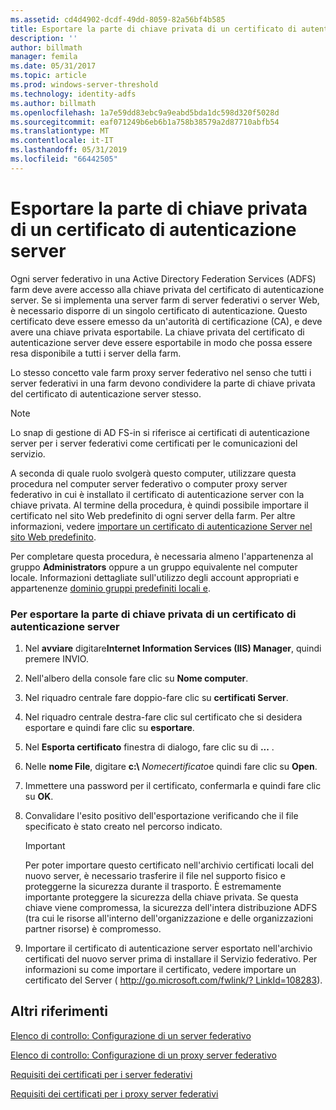 ```yaml
---
ms.assetid: cd4d4902-dcdf-49dd-8059-82a56bf4b585
title: Esportare la parte di chiave privata di un certificato di autenticazione server
description: ''
author: billmath
manager: femila
ms.date: 05/31/2017
ms.topic: article
ms.prod: windows-server-threshold
ms.technology: identity-adfs
ms.author: billmath
ms.openlocfilehash: 1a7e59dd83ebc9a9eabd5bda1dc598d320f5028d
ms.sourcegitcommit: eaf071249b6eb6b1a758b38579a2d87710abfb54
ms.translationtype: MT
ms.contentlocale: it-IT
ms.lasthandoff: 05/31/2019
ms.locfileid: "66442505"
---
```

# <a name="export-the-private-key-portion-of-a-server-authentication-certificate"></a>Esportare la parte di chiave privata di un certificato di autenticazione server

Ogni server federativo in una Active Directory Federation Services \(ADFS\) farm deve avere accesso alla chiave privata del certificato di autenticazione server. Se si implementa una server farm di server federativi o server Web, è necessario disporre di un singolo certificato di autenticazione. Questo certificato deve essere emesso da un'autorità di certificazione \(CA\), e deve avere una chiave privata esportabile. La chiave privata del certificato di autenticazione server deve essere esportabile in modo che possa essere resa disponibile a tutti i server della farm.  
  
Lo stesso concetto vale farm proxy server federativo nel senso che tutti i server federativi in una farm devono condividere la parte di chiave privata del certificato di autenticazione server stesso.  
  
> [!NOTE]  
> Lo snap di gestione di AD FS\-in si riferisce ai certificati di autenticazione server per i server federativi come certificati per le comunicazioni del servizio.  
  
A seconda di quale ruolo svolgerà questo computer, utilizzare questa procedura nel computer server federativo o computer proxy server federativo in cui è installato il certificato di autenticazione server con la chiave privata. Al termine della procedura, è quindi possibile importare il certificato nel sito Web predefinito di ogni server della farm. Per altre informazioni, vedere [importare un certificato di autenticazione Server nel sito Web predefinito](Import-a-Server-Authentication-Certificate-to-the-Default-Web-Site.md).  
  
Per completare questa procedura, è necessaria almeno l'appartenenza al gruppo **Administrators** oppure a un gruppo equivalente nel computer locale.  Informazioni dettagliate sull'utilizzo degli account appropriati e appartenenze [dominio gruppi predefiniti locali e](https://go.microsoft.com/fwlink/?LinkId=83477).   
  
### <a name="to-export-the-private-key-portion-of-a-server-authentication-certificate"></a>Per esportare la parte di chiave privata di un certificato di autenticazione server  
  
1. Nel **avviare** digitare**Internet Information Services \(IIS\) Manager**, quindi premere INVIO.  
  
2. Nell'albero della console fare clic su **Nome computer**.  
  
3. Nel riquadro centrale fare doppio\-fare clic su **certificati Server**.  
  
4. Nel riquadro centrale destra\-fare clic sul certificato che si desidera esportare e quindi fare clic su **esportare**.  
  
5. Nel **Esporta certificato** finestra di dialogo, fare clic su di **...** .  
  
6. Nelle **nome File**, digitare **c:\\** <em>Nomecertificato</em>e quindi fare clic su **Open**.  
  
7. Immettere una password per il certificato, confermarla e quindi fare clic su **OK**.  
  
8. Convalidare l'esito positivo dell'esportazione verificando che il file specificato è stato creato nel percorso indicato.  
  
   > [!IMPORTANT]  
   > Per poter importare questo certificato nell'archivio certificati locali del nuovo server, è necessario trasferire il file nel supporto fisico e proteggerne la sicurezza durante il trasporto. È estremamente importante proteggere la sicurezza della chiave privata. Se questa chiave viene compromessa, la sicurezza dell'intera distribuzione ADFS \(tra cui le risorse all'interno dell'organizzazione e delle organizzazioni partner risorse\) è compromesso.  
  
9. Importare il certificato di autenticazione server esportato nell'archivio certificati del nuovo server prima di installare il Servizio federativo. Per informazioni su come importare il certificato, vedere importare un certificato del Server \( [http:\/\/go.microsoft.com\/fwlink\/? LinkId\=108283](https://go.microsoft.com/fwlink/?LinkId=108283)\).  
  
## <a name="additional-references"></a>Altri riferimenti  
[Elenco di controllo: Configurazione di un server federativo](Checklist--Setting-Up-a-Federation-Server.md)  
  
[Elenco di controllo: Configurazione di un proxy server federativo](Checklist--Setting-Up-a-Federation-Server-Proxy.md)  
  
[Requisiti dei certificati per i server federativi](https://technet.microsoft.com/library/dd807040.aspx)  
  
[Requisiti dei certificati per i proxy server federativi](https://technet.microsoft.com/library/dd807054.aspx)  
  

